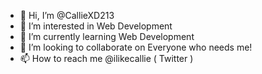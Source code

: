 - 👋 Hi, I’m @CallieXD213
- 👀 I’m interested in Web Development
- 🌱 I’m currently learning Web Development
- 💞️ I’m looking to collaborate on Everyone who needs me!
- 📫 How to reach me @ilikecallie ( Twitter )

<!---
CallieXD213/CallieXD213 is a ✨ special ✨ repository because its `README.md` (this file) appears on your GitHub profile.
You can click the Preview link to take a look at your changes.
--->
